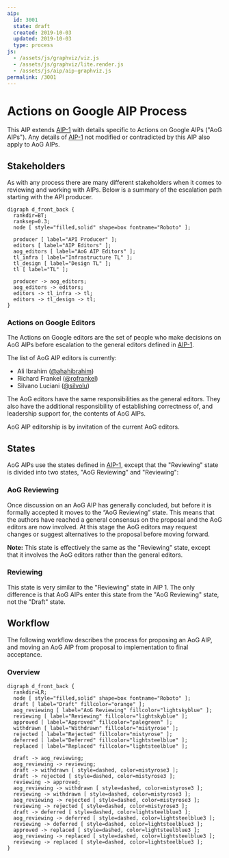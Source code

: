 ```yaml
---
aip:
  id: 3001
  state: draft
  created: 2019-10-03
  updated: 2019-10-03
  type: process
js:
  - /assets/js/graphviz/viz.js
  - /assets/js/graphviz/lite.render.js
  - /assets/js/aip/aip-graphviz.js
permalink: /3001
---
```


# Actions on Google AIP Process

This AIP extends [AIP-1][] with details specific to Actions on Google AIPs
("AoG AIPs"). Any details of [AIP-1][] not modified or contradicted by this AIP
also apply to AoG AIPs.

## Stakeholders

As with any process there are many different stakeholders when it comes to
reviewing and working with AIPs. Below is a summary of the escalation path
starting with the API producer.

```graphviz
digraph d_front_back {
  rankdir=BT;
  ranksep=0.3;
  node [ style="filled,solid" shape=box fontname="Roboto" ];

  producer [ label="API Producer" ];
  editors [ label="AIP Editors" ];
  aog_editors [ label="AoG AIP Editors" ];
  tl_infra [ label="Infrastructure TL" ];
  tl_design [ label="Design TL" ];
  tl [ label="TL" ];

  producer -> aog_editors;
  aog_editors -> editors;
  editors -> tl_infra -> tl;
  editors -> tl_design -> tl;
}
```

### Actions on Google Editors

The Actions on Google editors are the set of people who make decisions on AoG
AIPs before escalation to the general editors defined in [AIP-1][].

The list of AoG AIP editors is currently:

- Ali Ibrahim ([@ahahibrahim][])
- Richard Frankel ([@rofrankel][])
- Silvano Luciani ([@silvolu][])

The AoG editors have the same responsibilities as the general editors. They
also have the additional responsibility of establishing correctness of, and
leadership support for, the contents of AoG AIPs.

AoG AIP editorship is by invitation of the current AoG editors.

## States

AoG AIPs use the states defined in [AIP-1][], except that the "Reviewing" state
is divided into two states, "AoG Reviewing" and "Reviewing":

### AoG Reviewing

Once discussion on an AoG AIP has generally concluded, but before it is
formally accepted it moves to the “AoG Reviewing” state. This means that the
authors have reached a general consensus on the proposal and the AoG editors
are now involved. At this stage the AoG editors may request changes or suggest
alternatives to the proposal before moving forward.

**Note:** This state is effectively the same as the "Reviewing" state, except
that it involves the AoG editors rather than the general editors.

### Reviewing

This state is very similar to the "Reviewing" state in AIP 1. The only
difference is that AoG AIPs enter this state from the "AoG Reviewing" state,
not the "Draft" state.

## Workflow

The following workflow describes the process for proposing an AoG AIP, and
moving an AoG AIP from proposal to implementation to final acceptance.

### Overview

```graphviz
digraph d_front_back {
  rankdir=LR;
  node [ style="filled,solid" shape=box fontname="Roboto" ];
  draft [ label="Draft" fillcolor="orange" ];
  aog_reviewing [ label="AoG Reviewing" fillcolor="lightskyblue" ];
  reviewing [ label="Reviewing" fillcolor="lightskyblue" ];
  approved [ label="Approved" fillcolor="palegreen" ];
  withdrawn [ label="Withdrawn" fillcolor="mistyrose" ];
  rejected [ label="Rejected" fillcolor="mistyrose" ];
  deferred [ label="Deferred" fillcolor="lightsteelblue" ];
  replaced [ label="Replaced" fillcolor="lightsteelblue" ];

  draft -> aog_reviewing;
  aog_reviewing -> reviewing;
  draft -> withdrawn [ style=dashed, color=mistyrose3 ];
  draft -> rejected [ style=dashed, color=mistyrose3 ];
  reviewing -> approved;
  aog_reviewing -> withdrawn [ style=dashed, color=mistyrose3 ];
  reviewing -> withdrawn [ style=dashed, color=mistyrose3 ];
  aog_reviewing -> rejected [ style=dashed, color=mistyrose3 ];
  reviewing -> rejected [ style=dashed, color=mistyrose3 ];
  draft -> deferred [ style=dashed, color=lightsteelblue3 ];
  aog_reviewing -> deferred [ style=dashed, color=lightsteelblue3 ];
  reviewing -> deferred [ style=dashed, color=lightsteelblue3 ];
  approved -> replaced [ style=dashed, color=lightsteelblue3 ];
  aog_reviewing -> replaced [ style=dashed, color=lightsteelblue3 ];
  reviewing -> replaced [ style=dashed, color=lightsteelblue3 ];
}
```

[aip-1]: ../0001.md
[@ahahibrahim]: https://github.com/ahahibrahim
[@rofrankel]: https://github.com/rofrankel
[@silvolu]: https://github.com/silvolu
